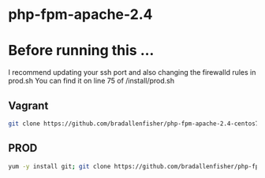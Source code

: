 # php-fpm-apache-2.4
# Before running this ...

I recommend updating your ssh port and also changing the firewalld rules in prod.sh 
You can find it on line 75 of /install/prod.sh

## Vagrant
```bash
git clone https://github.com/bradallenfisher/php-fpm-apache-2.4-centos7.git; cd php-fpm-apache-2.4-centos7; vagrant up
```

## PROD
```bash
yum -y install git; git clone https://github.com/bradallenfisher/php-fpm-apache-2.4-centos7.git; cd php-fpm-apache-2.4-centos7/intall; chmod 700 prod.sh; ./prod.sh
```
